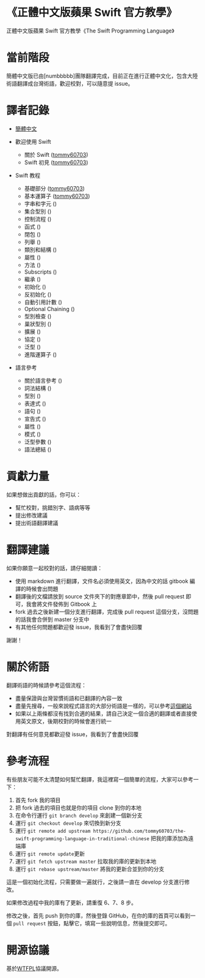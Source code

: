 《正體中文版蘋果 Swift 官方教學》
=============================================

正體中文版蘋果 Swift 官方教學《The Swift Programming Language》

# 當前階段

簡體中文版已由[numbbbbb]團隊翻譯完成，目前正在進行正體中文化，包含大陸術語翻譯成台灣術語，歡迎校對，可以隨意提 issue。

# 譯者記錄

* [簡體中文] 

* 歡迎使用 Swift
   * 關於 Swift ([tommy60703])
   * Swift 初見 ([tommy60703])
* Swift 教程
   * 基礎部分 ([tommy60703])
   * 基本運算子 ([tommy60703])
   * 字串和字元 ()
   * 集合型別 ()
   * 控制流程 ()
   * 函式 ()
   * 閉包 ()
   * 列舉 ()
   * 類別和結構 ()
   * 屬性 ()
   * 方法 ()
   * Subscripts ()
   * 繼承 ()
   * 初始化 ()
   * 反初始化 ()
   * 自動引用計數 ()
   * Optional Chaining ()
   * 型別檢查 ()
   * 巢狀型別 ()
   * 擴展 ()
   * 協定 ()
   * 泛型 ()
   * 進階運算子 ()
* 語言參考
   * 關於語言參考 ()
   * 詞法結構 ()
   * 型別 ()
   * 表達式 ()
   * 語句 ()
   * 宣告式 ()
   * 屬性 ()
   * 模式 ()
   * 泛型參數 ()
   * 語法總結 ()

# 貢獻力量

如果想做出貢獻的話，你可以：

- 幫忙校對，挑錯別字、語病等等
- 提出修改建議
- 提出術語翻譯建議

# 翻譯建議

如果你願意一起校對的話，請仔細閱讀：

- 使用 markdown 進行翻譯，文件名必須使用英文，因為中文的話 gitbook 編譯的時候會出問題
- 翻譯後的文檔請放到 source 文件夾下的對應章節中，然後 pull request 即可，我會將文件發佈到 Gitbook 上
- fork 過去之後新建一個分支進行翻譯，完成後 pull request 這個分支，沒問題的話我會合併到 master 分支中
- 有其他任何問題都歡迎發 issue，我看到了會盡快回覆

謝謝！

# 關於術語

翻譯術語的時候請參考這個流程：

- 盡量保證與台灣習慣術語和已翻譯的內容一致
- 盡量先搜尋，一般來說程式語言的大部分術語是一樣的，可以參考[這個網站](http://jjhou.boolan.com/terms.htm)
- 如果以上兩條都沒有找到合適的結果，請自己決定一個合適的翻譯或者直接使用英文原文，後期校對的時候會進行統一

對翻譯有任何意見都歡迎發 issue，我看到了會盡快回覆

# 參考流程

有些朋友可能不太清楚如何幫忙翻譯，我這裡寫一個簡單的流程，大家可以參考一下：

1. 首先 fork 我的項目
2. 把 fork 過去的項目也就是你的項目 clone 到你的本地
3. 在命令行運行 `git branch develop` 來創建一個新分支
4. 運行 `git checkout develop` 來切換到新分支
5. 運行 `git remote add upstream https://github.com/tommy60703/the-swift-programming-language-in-traditional-chinese` 把我的庫添加為遠端庫
6. 運行 `git remote update`更新
7. 運行 `git fetch upstream master` 拉取我的庫的更新到本地
8. 運行 `git rebase upstream/master` 將我的更新合並到你的分支

這是一個初始化流程，只需要做一遍就行，之後請一直在 develop 分支進行修改。

如果修改過程中我的庫有了更新，請重復 6、7、8 步。

修改之後，首先 push 到你的庫，然後登錄 GitHub，在你的庫的首頁可以看到一個 `pull request` 按鈕，點擊它，填寫一些說明信息，然後提交即可。


# 開源協議
基於[WTFPL](http://en.wikipedia.org/wiki/WTFPL)協議開源。


[簡體中文]:https://github.com/numbbbbb/the-swift-programming-language-in-chinese
[tommy60703]:https://github.com/tommy60703